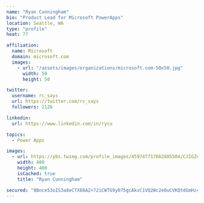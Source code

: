 ```yaml
---
name: "Ryan Cunningham"
bio: "Product Lead for Microsoft PowerApps"
location: Seattle, WA
type: "profile"
heat: 77

affiliation:
  name: Microsoft
  domain: microsoft.com
  images:
    - url: "/assets/images/organizations/microsoft.com-50x50.jpg"
      width: 50
      height: 50

twitter:
  username: rc_says
  url: https://twitter.com/rc_says
  followers: 2126

linkedin:
  url: https://www.linkedin.com/in/rycu

topics:
  - Power Apps

images:
  - url: https://pbs.twimg.com/profile_images/459747717862805504/CJIGZejd_400x400.png
    width: 400
    height: 400
    isCached: true
    title: "Ryan Cunningham"

secured: "8Bnce53oIS3a8eCTX88A2+72iCWTG9y075gcAkvC1VQ2Wc2e0uCVKQtdGmHzcyrnt/pAPCPnlzQHsjdhac3YtN4ruEVXk9TQs+rec9qQRq6qSZSTmAzsfRYrRVaaywk7PK9CAwFhGskUdmE2HSufN70YqN5GCBAdITJWD3do8qBcE6ovUpz4nfHZrXgzV0OA7csV4UAUiJvX9gHYmP0DY22LSMRn0BFJL1aQ4Txf6zAVYJc8pr6rR8kcpE4BMrJ7mGgfG1L1RPlBqeY25uq6D3hlrOmWJMzHY4E+EltGksP1OUh7z+S3wo03wi3Ahw1Gzmy5E/aIIhONkSc1IDAijCd9e6oTERP7LVGfUrt7imezTxLcRE6whbRvYCStZ/xnFt1cWVzFltUoRO6YM9IzGasFiUAYbeHYNuSOt12xeJo=;ES4vRY5jbnbQi3n9Oip53g=="
---
```


